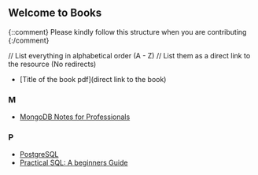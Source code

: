 ## Welcome to <Insert File name> Books

{::comment}
Please kindly follow this structure when you are contributing
{:/comment}

// List everything in alphabetical order (A - Z)
// List them as a direct link to the resource (No redirects)

- [Title of the book pdf](direct link to the book)

### M

- [MongoDB Notes for Professionals](https://goalkicker.com/MongoDBBook/)

### P

- [PostgreSQL](https://goalkicker.com/PostgreSQLBook/)
- [Practical SQL: A beginners Guide](https://drive.google.com/file/d/1LGcFIlyeYUz0zxghNHlj9KQ7azCGX90G/view?usp=share_link)
